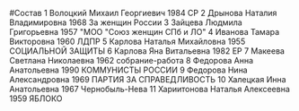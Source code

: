 #Состав
1 Волоцкий Михаил Георгиевич 1984 СР
2 Дрынова Наталия Владимировна 1968 За женщин России
3 Зайцева Людмила Григорьевна 1957 \"МОО \"Союз женщин СПб и ЛО\"
4 Иванова Тамара Викторовна 1960 ЛДПР
5 Карлова Наталья Михайловна 1955 СОЦИАЛЬНОЙ ЗАЩИТЫ
6 Карлова Яна Витальевна 1982 ЕР
7 Макеева Светлана Николаевна 1962 собрание-работа
8 Федорова Анна Анатольевна 1990 КОММУНИСТЫ РОССИИ
9 Федорова Нина Александровна 1969 ПАРТИЯ ЗА СПРАВЕДЛИВОСТЬ
10 Халецкая Инна Анатольевна 1967 Чернобыль-Нева
11 Хариитонова Наталья Алексеевна 1959 ЯБЛОКО
